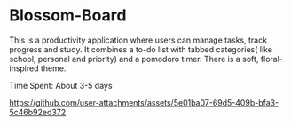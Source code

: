 # Blossom-Board
This is a productivity application where users can manage tasks, track progress and study. It combines a to-do list with tabbed categories( like school, personal and priority) and a pomodoro timer. There is a soft, floral-inspired theme.

Time Spent: About  3-5 days

https://github.com/user-attachments/assets/5e01ba07-69d5-409b-bfa3-5c46b92ed372

